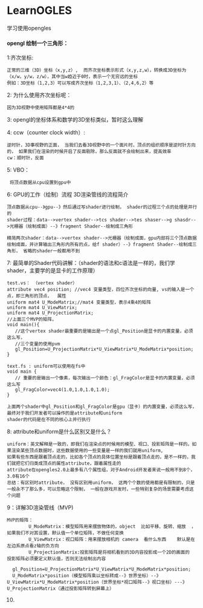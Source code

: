 # LearnOGLES
学习使用opengles

#### opengl 绘制一个三角形：
1:齐次坐标:
        
    正常的三维（3D）坐标（x,y,z）,  而齐次坐标表示形式（x,y,z,w），转换成3D坐标为（x/w，y/w，z/w），其中当w趋近于0时，表示一个无穷远的坐标
    例如：3D坐标（1,2,3）可以写成齐次坐标（1,2,3,1）、（2,4,6,2）等 

2: 为什么使用齐次坐标呢：
    
    因为3D视野中使用矩阵都是4*4的

3: opengl的坐标体系和数学的3D坐标类似，暂时这么理解

4: ccw（counter clock width）:

    逆时针，3D事视野的正面， 当我们去看3D视野中的一个面片时，顶点的组织顺序是逆时针方向的， 如果我们在渲染的时候开启了反面剔除，那么反面就不会绘制出来，提高效率  
    cw：顺时针，反面
  
5: VBO： 
     
     将顶点数据从cpu设置到gpu中

6: GPU的工作（绘制）流程  3D渲染管线的流程简介

    顶点数据从cpu--》gpu--》然后通过写shader进行绘制， shader的过程三个点的处理是并行的
    shader过程：data-->vertex shader-->tcs shader-->tes shaser-->g shasdr-->光栅器（绘制成面）--》fragment Shader--绘制成三角形
     
    精简两次shader：data-->vertex shader-->光栅器（绘制成面，gpu内部将三个顶点数据绘制成面，并计算输出三角形内所有的点，给f shader）--》fragment Shader--绘制成三角形， 省略的shader一般都用不到
      
7: 最简单的Shader代码讲解：（shader的语法和c语法是一样的，我们学shader，主要学的是显卡的工作原理）
          
    test.vs： （vertex shader）
    attribute vec4 position; //vec4 变量类型，四位齐次坐标的向量, vs的输入是一个点，即三角形的顶点，  属性
    uniform mat4 U_ModeMatrix;//mat4 变量类型，表示4乘4的矩阵 
    uniform mat4 U_ViewMatrix;
    uniform mat4 U_ProjectionMatrix;
    //上面三个MVP的矩阵，
    void main(){
       //这个vertex shader最重要的是输出是一个点gl_Position是显卡的内置变量，必须这么写，
       //三个变量的使用pvm
       gl_Position=U_ProjectionMatrix*U_ViewMatrix*U_ModeMatrix*position;
    }      
    
    text.fs : uniform可以使用在fs中
    void main {
       // 重要的是输出一个像素，每次输出一个颜色：gl_FragColor是显卡的内置变量，必须这么写
       gl_FragColor=vec4(1.0,1.0,1.0,1.0);
    }  
    
    上面两个shader中gl_Position和gl_FragColor是gpu（显卡）的内置变量，必须这么写， 最终对于我们开发者可以操作的是attribute和uniform
    shader的代码是在不同的核心上并行执行
    
8: attribute和uniform是什么区别又是什么？

    uniform：英文解释是一致的，即我们在渲染点的时候用的模型、视口、投影矩阵是一样的。如果渲染某些顶点数据时，这些数据使用的一些变量是一样的我们就用uniform,
    如果有些东西是跟着顶点走的，比如各个顶点的具体位置坐标是跟着顶点走的，是不一样的，我们就把它们归类成顶点的属性attribute，跟着属性走的
    attribute在opengles2.0上最多有八个属性组，对于Android开发者来说一般用不到8个，3.0有16个
    总结：有区别时attribute， 没有区别用uniform， 这两个个数的使用都是有限制的，只是一般永不了那么多，可以忽略这个限制， 一般在游戏开发时，一些特别复杂的场景需要考虑这个问题
   
9：详解3D渲染管线（MVP)

    MVP的矩阵：
            U_ModeMatrix：模型矩阵用来摆放物体的，object  比如平移、旋转、缩放  ，如果我们不对其设置，默认值一个单位矩阵，不做任何变换
            U_ViewMatrix：视口矩阵：用来摆放相机的 camera  看什么东西    默认是在左边系原点看z轴的负方向
            U_ProjectionMatrix:投影矩阵是将相机看到的3D内容投影成一个2D的画面的  投影矩阵必须要定义默认值，否则无法绘制出内容
            
      gl_Position=U_ProjectionMatrix*U_ViewMatrix*U_ModeMatrix*position;
      U_ModeMatrix*position（模型矩阵乘以坐标转成--》世界坐标）--》U_ViewMatrix*U_ModeMatrix*position（世界坐标*视口矩阵--》视口坐标）---》U_ProjectionMatrix（通过投影矩阵转到屏幕上）

10.      